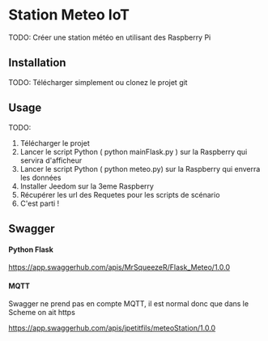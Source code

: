 
# Station Meteo IoT
TODO: Créer une station météo en utilisant des Raspberry Pi
## Installation
TODO: Télécharger simplement ou clonez le projet git
## Usage
TODO: 
1. Télécharger le projet
2. Lancer le script Python ( python mainFlask.py ) sur la Raspberry qui servira d'afficheur
3. Lancer le script Python ( python meteo.py) sur la Raspberry qui enverra les données
4. Installer Jeedom sur la 3eme Raspberry
5. Récupérer les url des Requetes pour les scripts de scénario
6. C'est parti !

## Swagger

#### Python Flask

https://app.swaggerhub.com/apis/MrSqueezeR/Flask_Meteo/1.0.0 

#### MQTT

Swagger ne prend pas en compte MQTT, il est normal donc que dans le Scheme on ait https

https://app.swaggerhub.com/apis/jpetitfils/meteoStation/1.0.0